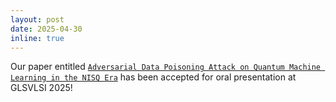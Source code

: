 ```yaml
---
layout: post
date: 2025-04-30
inline: true
---
```


Our paper entitled [`Adversarial Data Poisoning Attack on Quantum Machine Learning in the NISQ Era`](https://arxiv.org/abs/2411.14412) has been accepted for oral presentation at GLSVLSI 2025!